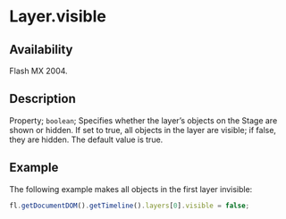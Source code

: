 # Layer.visible

## Availability

Flash MX 2004.

## Description

Property; `boolean`; Specifies whether the layer’s objects on the Stage are shown or hidden. If set to true, all objects in the layer are visible; if false, they are hidden. The default value is true.

## Example

The following example makes all objects in the first layer invisible:

```javascript
fl.getDocumentDOM().getTimeline().layers[0].visible = false;
```
